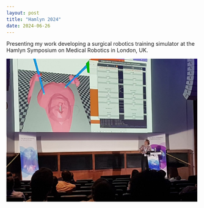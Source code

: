 ```yaml
---
layout: post
title: "Hamlyn 2024"
date: 2024-06-26
---
```


Presenting my work developing a surgical robotics training simulator at the Hamlyn Symposium on Medical Robotics in London, UK.

<img src="1719925107302.jpg" width="500" />

